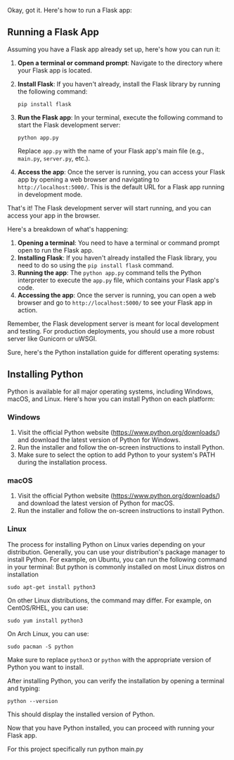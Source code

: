 Okay, got it. Here's how to run a Flask app:

## Running a Flask App

Assuming you have a Flask app already set up, here's how you can run it:

1. **Open a terminal or command prompt**: Navigate to the directory where your Flask app is located.

2. **Install Flask**: If you haven't already, install the Flask library by running the following command:

   ```
   pip install flask
   ```

3. **Run the Flask app**: In your terminal, execute the following command to start the Flask development server:

   ```
   python app.py
   ```

   Replace `app.py` with the name of your Flask app's main file (e.g., `main.py`, `server.py`, etc.).

4. **Access the app**: Once the server is running, you can access your Flask app by opening a web browser and navigating to `http://localhost:5000/`. This is the default URL for a Flask app running in development mode.

That's it! The Flask development server will start running, and you can access your app in the browser.

Here's a breakdown of what's happening:

1. **Opening a terminal**: You need to have a terminal or command prompt open to run the Flask app.
2. **Installing Flask**: If you haven't already installed the Flask library, you need to do so using the `pip install flask` command.
3. **Running the app**: The `python app.py` command tells the Python interpreter to execute the `app.py` file, which contains your Flask app's code.
4. **Accessing the app**: Once the server is running, you can open a web browser and go to `http://localhost:5000/` to see your Flask app in action.

Remember, the Flask development server is meant for local development and testing. For production deployments, you should use a more robust server like Gunicorn or uWSGI.


Sure, here's the Python installation guide for different operating systems:

## Installing Python

Python is available for all major operating systems, including Windows, macOS, and Linux. Here's how you can install Python on each platform:

### Windows

1. Visit the official Python website (https://www.python.org/downloads/) and download the latest version of Python for Windows.
2. Run the installer and follow the on-screen instructions to install Python.
3. Make sure to select the option to add Python to your system's PATH during the installation process.

### macOS

1. Visit the official Python website (https://www.python.org/downloads/) and download the latest version of Python for macOS.
2. Run the installer and follow the on-screen instructions to install Python.

### Linux

The process for installing Python on Linux varies depending on your distribution. Generally, you can use your distribution's package manager to install Python. For example, on Ubuntu, you can run the following command in your terminal:
But python is commonly installed on most Linux distros on installation
```
sudo apt-get install python3
```

On other Linux distributions, the command may differ. For example, on CentOS/RHEL, you can use:

```
sudo yum install python3
```

On Arch Linux, you can use:

```
sudo pacman -S python
```

Make sure to replace `python3` or `python` with the appropriate version of Python you want to install.

After installing Python, you can verify the installation by opening a terminal and typing:

```
python --version
```

This should display the installed version of Python.

Now that you have Python installed, you can proceed with running your Flask app.

For this project specifically run python main.py
